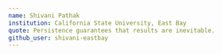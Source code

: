 ```yaml
---
name: Shivani Pathak
institution: California State University, East Bay
quote: Persistence guarantees that results are inevitable.
github_user: shivani-eastbay
---
```

